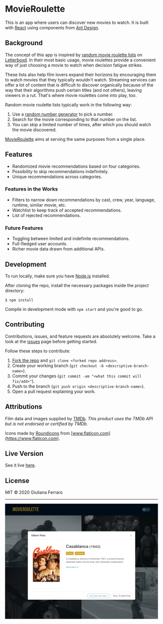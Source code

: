 # MovieRoulette

This is an app where users can discover new movies to watch. It is built with [React](https://github.com/facebook/create-react-app) using components from [Ant Design](https://github.com/ant-design/ant-design).

## Background

The concept of this app is inspired by [random movie roulette lists](https://letterboxd.com/search/lists/random+movie+roulette/) on [Letterboxd](https://letterboxd.com/). In their most basic usage, movie roulettes provide a convenient way of just choosing a movie to watch when decision fatigue strikes.

These lists also help film lovers expand their horizons by encouraging them to watch movies that they typically wouldn't watch. Streaming services can offer a lot of content that is difficult to discover organically because of the way that their algorithms push certain titles (and not others), leaving viewers in a rut. That's where movie roulettes come into play, too.

Random movie roulette lists typically work in the following way:

1. Use a [random number generator](https://www.random.org) to pick a number.
2. Search for the movie corresponding to that number on the list.
3. You can skip a limited number of times, after which you should watch the movie discovered.

[MovieRoulette](https://movieroulette.herokuapp.com/) aims at serving the same purposes from a single place.

## Features

- Randomized movie recommendations based on four categories.
- Possibility to skip recommendations indefinitely.
- Unique recommendations across categories.

### Features in the Works

- Filters to narrow down recommendations by cast, crew, year, language, runtime, similar movie, etc.
- Watchlist to keep track of accepted recommendations.
- List of rejected recommendations.

### Future Features

- Toggling between limited and indefinite recommendations.
- Full-fledged user accounts.
- Richer movie data drawn from additional APIs.

## Development

To run locally, make sure you have [Node.js](https://nodejs.org/) installed.

After cloning the repo, install the necessary packages inside the project directory:

```
$ npm install
```

Compile in development mode with `npm start` and you're good to go.

## Contributing

Contributions, issues, and feature requests are absolutely welcome. Take a look at the [issues](https://github.com/gferrarocamus/movie-roulette/issues) page before getting started.

Follow these steps to contribute:

1. [Fork the repo](https://github.com/gferrarocamus/movie-roulette/fork) and `git clone <forked repo address>`.
2. Create your working branch (`git checkout -b <descriptive-branch-name>`).
3. Commit your changes (`git commit -am "<what this commit will fix/add>"`).
4. Push to the branch (`git push origin <descriptive-branch-name>`).
5. Open a pull request explaining your work.

## Attributions

Film data and images supplied by [TMDb](https://www.themoviedb.org). *This product uses the TMDb API but is not endorsed or certified by TMDb.*

Icons made by [Roundicons](https://www.flaticon.com/authors/roundicons) from [www.flaticon.com](https://www.flaticon.com).

## Live Version

See it live [here](https://the-movie-roulette.netlify.app/).

## License

MIT © 2020 Giuliana Ferraro

---

![Movie Roulette Demo](/demo/movie-roulette-demo.png)
